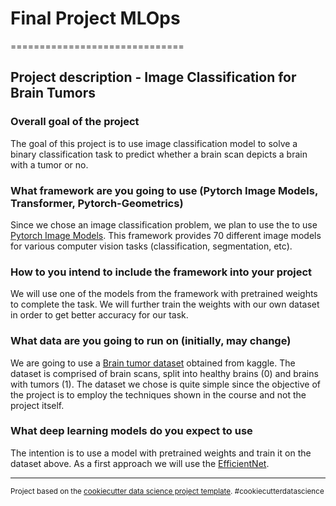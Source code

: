 # Final Project MLOps
==============================
## Project description - Image Classification for Brain Tumors

### Overall goal of the project
The goal of this project is to use image classification model to solve a binary classification task to predict whether a brain scan depicts a brain with a tumor or no. 

### What framework are you going to use (Pytorch Image Models, Transformer, Pytorch-Geometrics)
Since we chose an image classification problem, we plan to use the to use <a href="https://github.com/rwightman/pytorch-image-models" target="_blank">Pytorch Image Models</a>. This framework provides 70 different image models for various computer vision tasks (classification, segmentation, etc). 

### How to you intend to include the framework into your project
We will use one of the models from the framework with pretrained weights to complete the task. We will further train the weights with our own dataset in order to get better accuracy for our task. 

### What data are you going to run on (initially, may change)
We are going to use a <a href="https://www.kaggle.com/datasets/preetviradiya/brian-tumor-dataset" target="_blank">Brain tumor dataset</a> obtained from kaggle. The dataset is comprised of brain scans, split into healthy brains (0) and brains with tumors (1). The dataset we chose is quite simple since the objective of the project is to employ the techniques shown in the course and not the project itself. 

### What deep learning models do you expect to use
The intention is to use a model with pretrained weights and train it on the dataset above. As a first approach we will use the <a href="https://huggingface.co/docs/timm/models/efficientnet" target="_blank">EfficientNet</a>.

--------

<p><small>Project based on the <a target="_blank" href="https://drivendata.github.io/cookiecutter-data-science/">cookiecutter data science project template</a>. #cookiecutterdatascience</small></p>
